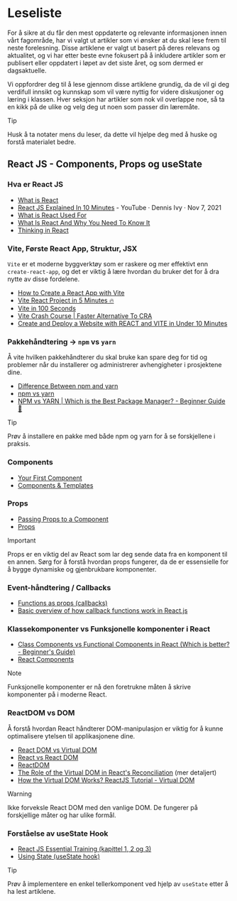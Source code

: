 # Leseliste
For å sikre at du får den mest oppdaterte og relevante informasjonen innen vårt fagområde, har vi valgt ut artikler som vi ønsker at du skal lese frem til neste forelesning. Disse artiklene er valgt ut basert på deres relevans og aktualitet, og vi har etter beste evne fokusert på å inkludere artikler som er publisert eller oppdatert i løpet av det siste året, og som dermed er dagsaktuelle.

Vi oppfordrer deg til å lese gjennom disse artiklene grundig, da de vil gi deg verdifull innsikt og kunnskap som vil være nyttig for videre diskusjoner og læring i klassen. Hver seksjon har artikler som nok vil overlappe noe, så ta en kikk på de ulike og velg deg ut noen som passer din læremåte.

> [!TIP]  
> Husk å ta notater mens du leser, da dette vil hjelpe deg med å huske og forstå materialet bedre.

## React JS - Components, Props og useState

### Hva er React JS
- [What is React](https://www.technigo.io/explained/what-is-react)
- [React JS Explained In 10 Minutes](https://www.youtube.com/watch?v=s2skans2dP4) - YouTube · Dennis Ivy · Nov 7, 2021
- [What is React Used For](https://www.monterail.com/blog/what-is-react-used-for)
- [What Is React And Why You Need To Know It](https://www.youtube.com/watch?v=1wZoGFF_oi4)
- [Thinking in React](https://react.dev/learn/thinking-in-react)

### Vite, Første React App, Struktur, JSX

`Vite` er et moderne byggverktøy som er raskere og mer effektivt enn `create-react-app`, og det er viktig å lære hvordan du bruker det for å dra nytte av disse fordelene.

- [How to Create a React App with Vite](https://medium.com/@miahossain8888/how-to-create-a-react-app-with-vite-571883b100ef)
- [Vite React Project in 5 Minutes 🔥](https://www.youtube.com/watch?app=desktop&v=vr-I2HIVmTw)
- [Vite in 100 Seconds](https://www.youtube.com/watch?v=KCrXgy8qtjM)
- [Vite Crash Course | Faster Alternative To CRA](https://www.youtube.com/watch?v=89NJdbYTgJ8)
- [Create and Deploy a Website with REACT and VITE in Under 10 Minutes](https://www.youtube.com/watch?v=XMGOfJxnH7s)

### Pakkehåndtering -> `npm` vs `yarn`

Å vite hvilken pakkehåndterer du skal bruke kan spare deg for tid og problemer når du installerer og administrerer avhengigheter i prosjektene dine.

- [Difference Between npm and yarn](https://www.naukri.com/code360/library/difference-between-npm-and-yarn)
- [npm vs yarn](https://medium.com/@salluarsh/npm-vs-yarn-f4a7331442b7)
- [NPM vs YARN | Which is the Best Package Manager? - Beginner Guide 🚀](https://www.youtube.com/watch?v=mVn96aLDozE)

> [!TIP]
> Prøv å installere en pakke med både npm og yarn for å se forskjellene i praksis.

### Components
- [Your First Component](https://react.dev/learn/your-first-component)
- [Components & Templates](https://www.youtube.com/watch?v=9D1x7-2FmTA)

### Props

- [Passing Props to a Component](https://react.dev/learn/passing-props-to-a-component)
- [Props](https://www.youtube.com/watch?v=PHaECbrKgs0)

> [!IMPORTANT]  
> Props er en viktig del av React som lar deg sende data fra en komponent til en annen. Sørg for å forstå hvordan props fungerer, da de er essensielle for å bygge dynamiske og gjenbrukbare komponenter.


### Event-håndtering / Callbacks
- [Functions as props (callbacks)](https://www.youtube.com/watch?v=CWEOYFzgOJs)
- [Basic overview of how callback functions work in React.js](https://www.linkedin.com/pulse/basic-overview-how-callback-functions-work-reactjs-hasitha-madusanka/)

### Klassekomponenter vs Funksjonelle komponenter i React
- [Class Components vs Functional Components in React (Which is better? - Beginner's Guide)](https://www.youtube.com/watch?v=yc6elaGOoGQ)
- [React Components](https://www.geeksforgeeks.org/reactjs-components/)

> [!NOTE]  
> Funksjonelle komponenter er nå den foretrukne måten å skrive komponenter på i moderne React.

### ReactDOM vs DOM

Å forstå hvordan React håndterer DOM-manipulasjon er viktig for å kunne optimalisere ytelsen til applikasjonene dine.

- [React DOM vs Virtual DOM](https://vaishnavineema.medium.com/react-dom-vs-virtual-dom-f3236d4a1b21)
- [React vs React DOM](https://medium.com/programming-sage/react-vs-react-dom-a0ed3aea9745)
- [ReactDOM](https://www.copycat.dev/blog/reactdom/)
- [The Role of the Virtual DOM in React's Reconciliation](https://refine.dev/blog/react-virtual-dom/#the-role-of-the-virtual-dom-in-reacts-reconciliation) (mer detaljert)
- [How the Virtual DOM Works? ReactJS Tutorial - Virtual DOM](https://www.youtube.com/watch?v=VZkedHQjLhA)

> [!WARNING]
> Ikke forveksle React DOM med den vanlige DOM. De fungerer på forskjellige måter og har ulike formål.

### Forståelse av useState Hook
- [React JS Essential Training (kapittel 1, 2 og 3)](https://www.linkedin.com/learning/react-js-essential-training-14836121/understanding-the-usestate-hook)
- [Using State (useState hook)](https://www.youtube.com/watch?v=4pO-HcG2igk)

> [!TIP]
> Prøv å implementere en enkel tellerkomponent ved hjelp av `useState` etter å ha lest artiklene.